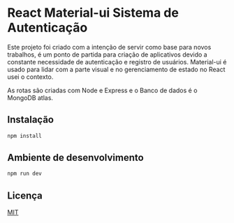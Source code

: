 # React Material-ui Sistema de Autenticação

Este projeto foi criado com a intenção de servir como base para novos trabalhos, é um ponto de partida para criação de aplicativos devido a constante necessidade de
autenticação e registro de usuários. Material-ui é usado para lidar com a parte visual e no gerenciamento de estado no React usei o contexto.

As rotas são criadas com Node e Express e o Banco de dados é o MongoDB atlas.

## Instalação

```bash
npm install
```

## Ambiente de desenvolvimento
```bash
npm run dev
```

## Licença
[MIT](https://choosealicense.com/licenses/mit/)
